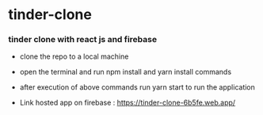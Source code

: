 # tinder-clone
### tinder clone with react js and firebase

* clone the repo to a local machine
* open the terminal and run npm install and yarn install commands

* after execution of above commands run  yarn start to run the application

- Link hosted app on firebase : https://tinder-clone-6b5fe.web.app/








